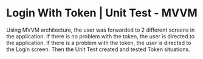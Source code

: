 # Login With Token | Unit Test - MVVM

Using MVVM architecture, the user was forwarded to 2 different screens in the application.
If there is no problem with the token, the user is directed to the application.
If there is a problem with the token, the user is directed to the Login screen. Then the Unit Test created and tested Token situations. 
